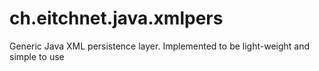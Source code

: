 ch.eitchnet.java.xmlpers
========================

Generic Java XML persistence layer. Implemented to be light-weight and simple to use
